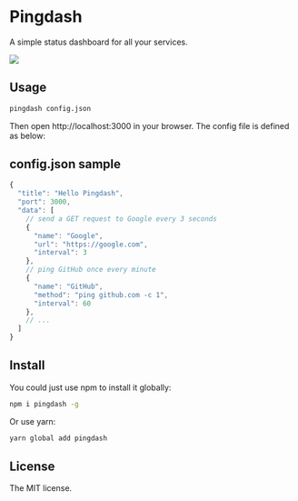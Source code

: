 # Pingdash
A simple status dashboard for all your services.

![](demo.gif)

## Usage
```bash
pingdash config.json
```

Then open http://localhost:3000 in your browser. The config file is defined as below:

## config.json sample
```javascript
{
  "title": "Hello Pingdash",
  "port": 3000,
  "data": [
    // send a GET request to Google every 3 seconds
    {
      "name": "Google",
      "url": "https://google.com",
      "interval": 3
    },
    // ping GitHub once every minute
    {
      "name": "GitHub",
      "method": "ping github.com -c 1",
      "interval": 60
    },
    // ...
  ]
}
```

## Install
You could just use npm to install it globally:

```bash
npm i pingdash -g
```

Or use yarn:

```bash
yarn global add pingdash
```

## License
The MIT license.
